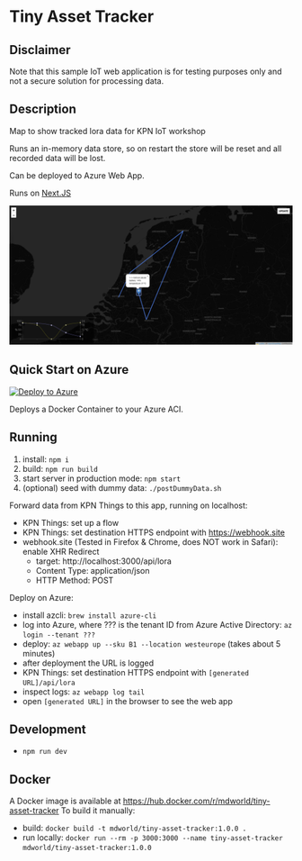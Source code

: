 # Tiny Asset Tracker

## Disclaimer

Note that this sample IoT web application is for testing purposes only and not a secure solution for processing data.

## Description

Map to show tracked lora data for KPN IoT workshop

Runs an in-memory data store, so on restart the store will be reset and all recorded data will be lost.

Can be deployed to Azure Web App.

Runs on [Next.JS](https://nextjs.org)

![screenshot](screenshot.png)

## Quick Start on Azure

[![Deploy to Azure](https://learn.microsoft.com/en-us/azure/media/template-deployments/deploy-to-azure.svg)](https://portal.azure.com/#create/Microsoft.Template/uri/https%3A%2F%2Fraw.githubusercontent.com%2Fkpn-iot%2Ftiny-asset-tracker%2Fmain%2Fazuredeploy.json)

Deploys a Docker Container to your Azure ACI.

## Running

1. install: `npm i`
2. build: `npm run build`
3. start server in production mode: `npm start`
4. (optional) seed with dummy data: `./postDummyData.sh`

Forward data from KPN Things to this app, running on localhost:

- KPN Things: set up a flow
- KPN Things: set destination HTTPS endpoint with https://webhook.site
- webhook.site (Tested in Firefox & Chrome, does NOT work in Safari): enable XHR Redirect
  - target: http://localhost:3000/api/lora
  - Content Type: application/json
  - HTTP Method: POST

Deploy on Azure:

- install azcli: `brew install azure-cli`
- log into Azure, where ??? is the tenant ID from Azure Active Directory: `az login --tenant ???`
- deploy: `az webapp up --sku B1 --location westeurope` (takes about 5 minutes)
- after deployment the URL is logged
- KPN Things: set destination HTTPS endpoint with `[generated URL]/api/lora`
- inspect logs: `az webapp log tail`
- open `[generated URL]` in the browser to see the web app

## Development

- `npm run dev`

## Docker

A Docker image is available at https://hub.docker.com/r/mdworld/tiny-asset-tracker 
To build it manually:

- build: `docker build -t mdworld/tiny-asset-tracker:1.0.0 .`
- run locally: `docker run --rm -p 3000:3000 --name tiny-asset-tracker mdworld/tiny-asset-tracker:1.0.0`
